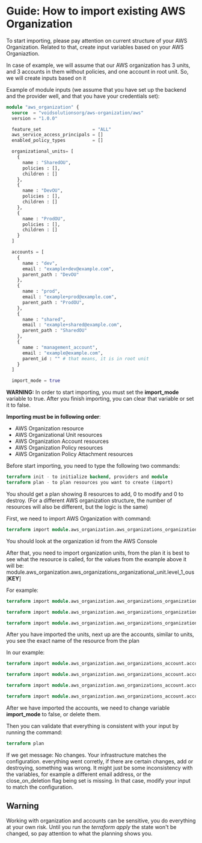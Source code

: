 # Guide: How to import existing AWS Organization

To start importing, please pay attention on current structure of your AWS Organization. Related to that, create input variables based on your AWS Organiaztion.

In case of example, we will assume that our AWS organization has 3 units, and 3 accounts in them without policies, and one account in root unit. So, we will create inputs based on it

Example of module inputs (we assume that you have set up the backend and the provider well, and that you have your credentials set):

```terraform
module "aws_organization" {
  source  = "voidsolutionsorg/aws-organization/aws"
  version = "1.0.0"

  feature_set                   = "ALL"
  aws_service_access_principals = []
  enabled_policy_types          = []

  organizational_units= [
    {
      name : "SharedOU",
      policies : [],
      children : []
    },
    {
      name : "DevOU",
      policies : [],
      children : []
    },
    {
      name : "ProdOU",
      policies : [],
      children : []
    }
  ]

  accounts = [
    {
      name : "dev",
      email : "example+dev@example.com",
      parent_path : "DevOU"
    },
    {
      name : "prod",
      email : "example+prod@example.com",
      parent_path : "ProdOU",
    },
    {
      name : "shared",
      email : "example+shared@example.com",
      parent_path : "SharedOU"
    },
    {
      name : "management_account",
      email : "example@example.com",
      parent_id : "" # that means, it is in root unit
    }
  ]

  import_mode = true
```

**WARNING:** In order to start importing, you must set the **import_mode** variable to true. After you finish importing, you can clear that variable or set it to false.

**Importing must be in following order**:

- AWS Organization resource
- AWS Organizational Unit resources
- AWS Organization Account resources
- AWS Organization Policy resources
- AWS Organization Policy Attachment resources

Before start importing, you need to type the following two commands:

```terraform
terraform init - to initialize backend, providers and module
terraform plan - to plan resources you want to create (import)
```

You should get a plan showing 8 resources to add, 0 to modify and 0 to destroy. (For a different AWS organization structure, the number of resources will also be different, but the logic is the same)

First, we need to import AWS Organization with command:

```terraform
terraform import module.aws_organization.aws_organizations_organization.organization [ORGANIZATION_ID]
```

You should look at the organization id from the AWS Console

After that, you need to import organization units, from the plan it is best to see what the resource is called, for the values from the example above it will be: module.aws_organization.aws_organizations_organizational_unit.level_1_ous[**KEY**]

For example:

```terraform
terraform import module.aws_organization.aws_organizations_organizational_unit.level_1_ous[\"dev\"] [DEV_UNIT_ID] - make sure you escape the string which represent key, in this case \"dev\"

terraform import module.aws_organization.aws_organizations_organizational_unit.level_1_ous[\"shared\"] [SHARED_UNIT_ID]

terraform import module.aws_organization.aws_organizations_organizational_unit.level_1_ous[\"prod\"] [PROD_UNIT_ID]
```

After you have imported the units, next up are the accounts, similar to units, you see the exact name of the resource from the plan

In our example:

```terraform
terraform import module.aws_organization.aws_organizations_account.account[\"management_account\"] [MANAGEMENT_ACCOUNT_ID]

terraform import module.aws_organization.aws_organizations_account.account[\"shared_shared\"] [SHARED_ACCOUNT_ID]

terraform import module.aws_organization.aws_organizations_account.account[\"dev_dev\"] [DEV_ACCOUNT_ID]

terraform import module.aws_organization.aws_organizations_account.account[\"prod_prod\"] [PROD_ACCOUNT_ID]
```

After we have imported the accounts, we need to change variable **import_mode** to false, or delete them.

Then you can validate that everything is consistent with your input by running the command:

```terraform
terraform plan
```

If we get message: No changes. Your infrastructure matches the configuration. everything went corretly, if there are certain changes, add or destroying, something was wrong. It might just be some inconsistency with the variables, for example a different email address, or the close_on_deletion flag being set is missing. In that case, modify your input to match the configuration.

## Warning

Working with organization and accounts can be sensitive, you do everything at your own risk. Until you run the _terraform apply_ the state won't be changed, so pay attention to what the planning shows you.
